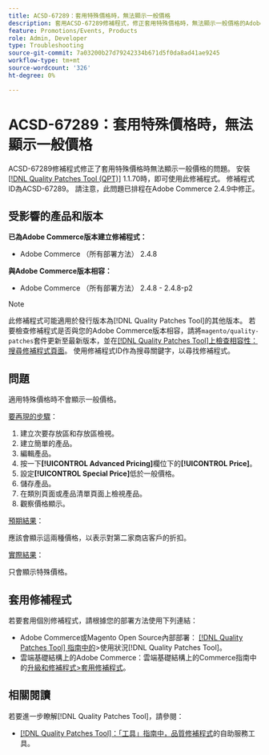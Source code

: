 ```yaml
---
title: ACSD-67289：套用特殊價格時，無法顯示一般價格
description: 套用ACSD-67289修補程式，修正套用特殊價格時，無法顯示一般價格的Adobe Commerce問題。
feature: Promotions/Events, Products
role: Admin, Developer
type: Troubleshooting
source-git-commit: 7a03200b27d79242334b671d5f0da8ad41ae9245
workflow-type: tm+mt
source-wordcount: '326'
ht-degree: 0%

---
```


# ACSD-67289：套用特殊價格時，無法顯示一般價格

ACSD-67289修補程式修正了套用特殊價格時無法顯示一般價格的問題。 安裝[[!DNL Quality Patches Tool (QPT)]](/help/tools/quality-patches-tool/quality-patches-tool-to-self-serve-quality-patches.md) 1.1.70時，即可使用此修補程式。 修補程式ID為ACSD-67289。 請注意，此問題已排程在Adobe Commerce 2.4.9中修正。

## 受影響的產品和版本

**已為Adobe Commerce版本建立修補程式：**

* Adobe Commerce （所有部署方法） 2.4.8

**與Adobe Commerce版本相容：**

* Adobe Commerce （所有部署方法） 2.4.8 - 2.4.8-p2

>[!NOTE]
>
>此修補程式可能適用於發行版本為[!DNL Quality Patches Tool]的其他版本。 若要檢查修補程式是否與您的Adobe Commerce版本相容，請將`magento/quality-patches`套件更新至最新版本，並在[[!DNL Quality Patches Tool]上檢查相容性：搜尋修補程式頁面](https://experienceleague.adobe.com/tools/commerce-quality-patches/index.html)。 使用修補程式ID作為搜尋關鍵字，以尋找修補程式。

## 問題

適用特殊價格時不會顯示一般價格。

<u>要再現的步驟</u>：

1. 建立次要存放區和存放區檢視。
1. 建立簡單的產品。
1. 編輯產品。
1. 按一下&#x200B;**[!UICONTROL Advanced Pricing]**&#x200B;欄位下的&#x200B;**[!UICONTROL Price]**。
1. 設定&#x200B;**[!UICONTROL Special Price]**&#x200B;低於一般價格。
1. 儲存產品。
1. 在類別頁面或產品清單頁面上檢視產品。
1. 觀察價格顯示。

<u>預期結果</u>：

應該會顯示這兩種價格，以表示對第二家商店客戶的折扣。

<u>實際結果</u>：

只會顯示特殊價格。

## 套用修補程式

若要套用個別修補程式，請根據您的部署方法使用下列連結：

* Adobe Commerce或Magento Open Source內部部署： [[!DNL Quality Patches Tool] 指南中的](/help/tools/quality-patches-tool/usage.md)>使用狀況[!DNL Quality Patches Tool]。
* 雲端基礎結構上的Adobe Commerce：雲端基礎結構上的Commerce指南中的[升級和修補程式>套用修補程式](https://experienceleague.adobe.com/docs/commerce-cloud-service/user-guide/develop/upgrade/apply-patches.html)。

## 相關閱讀

若要進一步瞭解[!DNL Quality Patches Tool]，請參閱：

* [[!DNL Quality Patches Tool]：「工具」指南中，品質修補程式](/help/tools/quality-patches-tool/quality-patches-tool-to-self-serve-quality-patches.md)的自助服務工具。
